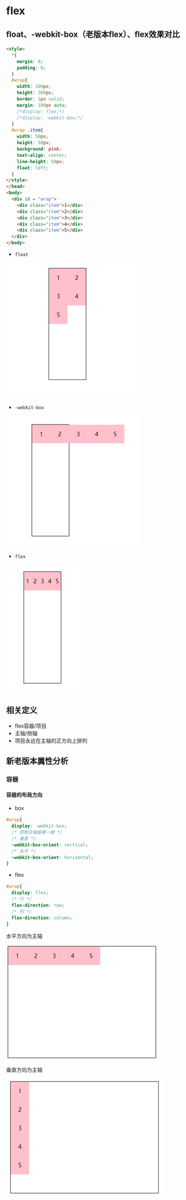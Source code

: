 # flex

## float、-webkit-box（老版本flex）、flex效果对比

```html
<style>
  *{
    margin: 0;
    padding: 0;
  }
  #wrap{
    width: 100px;
    height: 300px;
    border: 1px solid;
    margin: 100px auto;
    /*display: flex;*/
    /*display: -webkit-box;*/
  }
  #wrap .item{
    width: 50px;
    height: 50px;
    background: pink;
    text-align: center;
    line-height: 50px;
    float: left;
  }
</style>
</head>
<body>
  <div id = "wrap">
    <div class="item">1</div>
    <div class="item">2</div>
    <div class="item">3</div>
    <div class="item">4</div>
    <div class="item">5</div>
  </div>
</body>
```

- `float`

![float实现效果](assets/1558948107571.png)

- `-webkit-box`

![老版本flex](assets/1558948255994.png)

- `flex`

![1558948318647](assets/1558948318647.png)

## 相关定义

- flex容器/项目
- 主轴/侧轴
- 项目永远在主轴的正方向上排列

## 新老版本属性分析

### 容器

#### 容器的布局方向

- box

```css
#wrap{
  display: -webkit-box;
  /* 控制主轴是哪一根 */
  /* 垂直 */
  -webkit-box-orient: vertical;
  /* 水平 */
  -webkit-box-orient: horizontal;
}
```

- flex

```css
#wrap{
  display: flex;
  /* 行 */
  flex-direction: row;
  /* 列 */
  flex-direction: column;
}
```

水平方向为主轴

![水平方向为主轴](assets/1558965510942.png)

垂直方向为主轴

![垂直方向为主轴](assets/1558965579689.png)

